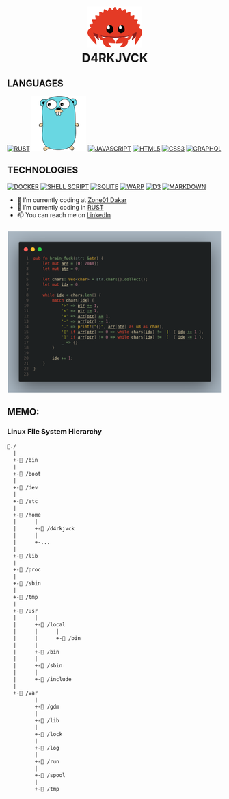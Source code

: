 
<h1 align=center >
  <img alt="Rust" src="./ferris.svg">
  <br>
  D4RKJVCK
</h1>

## LANGUAGES

[![RUST](https://img.shields.io/badge/Rust-black?style=for-the-badge&logo=rust&logoColor=#E57324)](https://www.rust-lang.org)
[![GO](./gopher.svg)](https://go.dev)
[![JAVASCRIPT](https://img.shields.io/badge/JavaScript-323330?style=for-the-badge&logo=javascript&logoColor=F7DF1E)](https://developer.mozilla.org/en-US/docs/Web/JavaScript)
[![HTML5](https://img.shields.io/badge/HTML5-E34F26?style=for-the-badge&logo=html5&logoColor=white)]()
[![CSS3](https://img.shields.io/badge/CSS3-1572B6?style=for-the-badge&logo=css3&logoColor=white)]()
[![GRAPHQL](https://img.shields.io/badge/GraphQl-E10098?style=for-the-badge&logo=graphql&logoColor=white)]()

## TECHNOLOGIES

[![DOCKER](https://i.imgur.com/VyjCJuz.png)](https://www.docker.com/)
[![SHELL SCRIPT](https://img.shields.io/badge/Shell_Script-121011?style=for-the-badge&logo=gnu-bash&logoColor=white)]()
[![SQLITE](https://img.shields.io/badge/Sqlite-003B57?style=for-the-badge&logo=sqlite&logoColor=white)]()
[![WARP](https://img.shields.io/badge/warp-01A4FF?style=for-the-badge&logo=warp&logoColor=white)]()
[![D3](https://img.shields.io/badge/d3%20js-F9A03C?style=for-the-badge&logo=d3.js&logoColor=white)]()
[![MARKDOWN](https://img.shields.io/badge/Markdown-000000?style=for-the-badge&logo=markdown&logoColor=white)]()


- 🔭 I’m currently coding at [Zone01 Dakar](https://www.zone01dakar.sn)
- 🦀 I’m currently coding in [RUST](https://doc.rust-lang.org/book)
- 📫 You can reach me on [LinkedIn](https://www.linkedin.com/in/d4rkjvck)

<h3 align=center>
  <img alt="brain_fuck" src="./brain_fuck.png" width="500px">
</h3>

## MEMO:
### Linux File System Hierarchy
```
📂./
  |
  +-📂 /bin
  |
  +-📂 /boot
  |
  +-📂 /dev
  |
  +-📂 /etc
  |
  +-📂 /home
  |      |
  |      +-📂 /d4rkjvck
  |      |
  |      +-...
  |
  +-📂 /lib
  |
  +-📂 /proc
  |
  +-📂 /sbin
  |
  +-📂 /tmp
  |
  +-📂 /usr
  |      |
  |      +-📂 /local
  |      |      |
  |      |      +-📂 /bin
  |      |
  |      +-📂 /bin
  |      |
  |      +-📂 /sbin
  |      |
  |      +-📂 /include
  |
  +-📂 /var
         |
         +-📂 /gdm
         |
         +-📂 /lib
         |
         +-📂 /lock
         |
         +-📂 /log
         |
         +-📂 /run
         |
         +-📂 /spool
         |
         +-📂 /tmp
```
